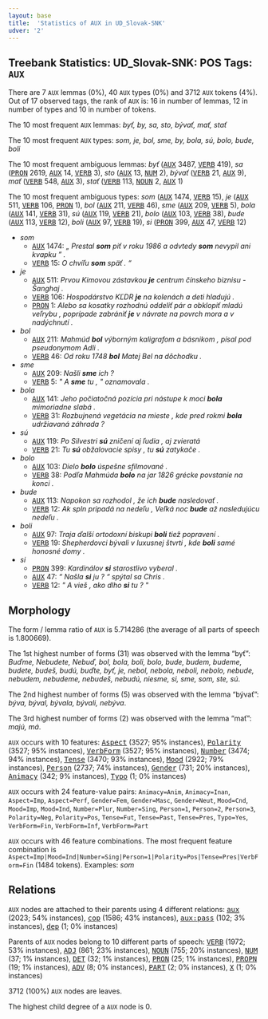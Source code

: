 ```yaml
---
layout: base
title:  'Statistics of AUX in UD_Slovak-SNK'
udver: '2'
---
```


## Treebank Statistics: UD_Slovak-SNK: POS Tags: `AUX`

There are 7 `AUX` lemmas (0%), 40 `AUX` types (0%) and 3712 `AUX` tokens (4%).
Out of 17 observed tags, the rank of `AUX` is: 16 in number of lemmas, 12 in number of types and 10 in number of tokens.

The 10 most frequent `AUX` lemmas: <em>byť, by, sa, sto, bývať, mať, stať</em>

The 10 most frequent `AUX` types:  <em>som, je, bol, sme, by, bola, sú, bolo, bude, boli</em>

The 10 most frequent ambiguous lemmas: <em>byť</em> (<tt><a href="sk_snk-pos-AUX.html">AUX</a></tt> 3487, <tt><a href="sk_snk-pos-VERB.html">VERB</a></tt> 419), <em>sa</em> (<tt><a href="sk_snk-pos-PRON.html">PRON</a></tt> 2619, <tt><a href="sk_snk-pos-AUX.html">AUX</a></tt> 14, <tt><a href="sk_snk-pos-VERB.html">VERB</a></tt> 3), <em>sto</em> (<tt><a href="sk_snk-pos-AUX.html">AUX</a></tt> 13, <tt><a href="sk_snk-pos-NUM.html">NUM</a></tt> 2), <em>bývať</em> (<tt><a href="sk_snk-pos-VERB.html">VERB</a></tt> 21, <tt><a href="sk_snk-pos-AUX.html">AUX</a></tt> 9), <em>mať</em> (<tt><a href="sk_snk-pos-VERB.html">VERB</a></tt> 548, <tt><a href="sk_snk-pos-AUX.html">AUX</a></tt> 3), <em>stať</em> (<tt><a href="sk_snk-pos-VERB.html">VERB</a></tt> 113, <tt><a href="sk_snk-pos-NOUN.html">NOUN</a></tt> 2, <tt><a href="sk_snk-pos-AUX.html">AUX</a></tt> 1)

The 10 most frequent ambiguous types:  <em>som</em> (<tt><a href="sk_snk-pos-AUX.html">AUX</a></tt> 1474, <tt><a href="sk_snk-pos-VERB.html">VERB</a></tt> 15), <em>je</em> (<tt><a href="sk_snk-pos-AUX.html">AUX</a></tt> 511, <tt><a href="sk_snk-pos-VERB.html">VERB</a></tt> 106, <tt><a href="sk_snk-pos-PRON.html">PRON</a></tt> 1), <em>bol</em> (<tt><a href="sk_snk-pos-AUX.html">AUX</a></tt> 211, <tt><a href="sk_snk-pos-VERB.html">VERB</a></tt> 46), <em>sme</em> (<tt><a href="sk_snk-pos-AUX.html">AUX</a></tt> 209, <tt><a href="sk_snk-pos-VERB.html">VERB</a></tt> 5), <em>bola</em> (<tt><a href="sk_snk-pos-AUX.html">AUX</a></tt> 141, <tt><a href="sk_snk-pos-VERB.html">VERB</a></tt> 31), <em>sú</em> (<tt><a href="sk_snk-pos-AUX.html">AUX</a></tt> 119, <tt><a href="sk_snk-pos-VERB.html">VERB</a></tt> 21), <em>bolo</em> (<tt><a href="sk_snk-pos-AUX.html">AUX</a></tt> 103, <tt><a href="sk_snk-pos-VERB.html">VERB</a></tt> 38), <em>bude</em> (<tt><a href="sk_snk-pos-AUX.html">AUX</a></tt> 113, <tt><a href="sk_snk-pos-VERB.html">VERB</a></tt> 12), <em>boli</em> (<tt><a href="sk_snk-pos-AUX.html">AUX</a></tt> 97, <tt><a href="sk_snk-pos-VERB.html">VERB</a></tt> 19), <em>si</em> (<tt><a href="sk_snk-pos-PRON.html">PRON</a></tt> 399, <tt><a href="sk_snk-pos-AUX.html">AUX</a></tt> 47, <tt><a href="sk_snk-pos-VERB.html">VERB</a></tt> 12)


* <em>som</em>
  * <tt><a href="sk_snk-pos-AUX.html">AUX</a></tt> 1474: <em>„ Prestal <b>som</b> piť v roku 1986 a odvtedy <b>som</b> nevypil ani kvapku ” .</em>
  * <tt><a href="sk_snk-pos-VERB.html">VERB</a></tt> 15: <em>O chvíľu <b>som</b> späť . “</em>
* <em>je</em>
  * <tt><a href="sk_snk-pos-AUX.html">AUX</a></tt> 511: <em>Prvou Kimovou zástavkou <b>je</b> centrum čínskeho biznisu - Šanghaj .</em>
  * <tt><a href="sk_snk-pos-VERB.html">VERB</a></tt> 106: <em>Hospodárstvo KĽDR <b>je</b> na kolenách a deti hladujú .</em>
  * <tt><a href="sk_snk-pos-PRON.html">PRON</a></tt> 1: <em>Alebo sa kosatky rozhodnú oddeliť pár a obklopiť mladú veľrybu , poprípade zabrániť <b>je</b> v návrate na povrch mora a v nadýchnutí .</em>
* <em>bol</em>
  * <tt><a href="sk_snk-pos-AUX.html">AUX</a></tt> 211: <em>Mahmúd <b>bol</b> výborným kaligrafom a básnikom , písal pod pseudonymom Adli .</em>
  * <tt><a href="sk_snk-pos-VERB.html">VERB</a></tt> 46: <em>Od roku 1748 <b>bol</b> Matej Bel na dôchodku .</em>
* <em>sme</em>
  * <tt><a href="sk_snk-pos-AUX.html">AUX</a></tt> 209: <em>Našli <b>sme</b> ich ?</em>
  * <tt><a href="sk_snk-pos-VERB.html">VERB</a></tt> 5: <em>" A <b>sme</b> tu , " oznamovala .</em>
* <em>bola</em>
  * <tt><a href="sk_snk-pos-AUX.html">AUX</a></tt> 141: <em>Jeho počiatočná pozícia pri nástupe k moci <b>bola</b> mimoriadne slabá .</em>
  * <tt><a href="sk_snk-pos-VERB.html">VERB</a></tt> 31: <em>Rozbujnená vegetácia na mieste , kde pred rokmi <b>bola</b> udržiavaná záhrada ?</em>
* <em>sú</em>
  * <tt><a href="sk_snk-pos-AUX.html">AUX</a></tt> 119: <em>Po Silvestri <b>sú</b> zničení aj ľudia , aj zvieratá</em>
  * <tt><a href="sk_snk-pos-VERB.html">VERB</a></tt> 21: <em>Tu <b>sú</b> obžalovacie spisy , tu <b>sú</b> zatykače .</em>
* <em>bolo</em>
  * <tt><a href="sk_snk-pos-AUX.html">AUX</a></tt> 103: <em>Dielo <b>bolo</b> úspešne sfilmované .</em>
  * <tt><a href="sk_snk-pos-VERB.html">VERB</a></tt> 38: <em>Podľa Mahmúda <b>bolo</b> na jar 1826 grécke povstanie na konci .</em>
* <em>bude</em>
  * <tt><a href="sk_snk-pos-AUX.html">AUX</a></tt> 113: <em>Napokon sa rozhodol , že ich <b>bude</b> nasledovať .</em>
  * <tt><a href="sk_snk-pos-VERB.html">VERB</a></tt> 12: <em>Ak spln pripadá na nedeľu , Veľká noc <b>bude</b> až nasledujúcu nedeľu .</em>
* <em>boli</em>
  * <tt><a href="sk_snk-pos-AUX.html">AUX</a></tt> 97: <em>Traja ďalší ortodoxní biskupi <b>boli</b> tiež popravení .</em>
  * <tt><a href="sk_snk-pos-VERB.html">VERB</a></tt> 19: <em>Shepherdovci bývali v luxusnej štvrti , kde <b>boli</b> samé honosné domy .</em>
* <em>si</em>
  * <tt><a href="sk_snk-pos-PRON.html">PRON</a></tt> 399: <em>Kardinálov <b>si</b> starostlivo vyberal .</em>
  * <tt><a href="sk_snk-pos-AUX.html">AUX</a></tt> 47: <em>“ Našla <b>si</b> ju ? “ spýtal sa Chris .</em>
  * <tt><a href="sk_snk-pos-VERB.html">VERB</a></tt> 12: <em>" A vieš , ako dlho <b>si</b> tu ? "</em>

## Morphology

The form / lemma ratio of `AUX` is 5.714286 (the average of all parts of speech is 1.800669).

The 1st highest number of forms (31) was observed with the lemma “byť”: <em>Buďme, Nebudete, Nebuď, bol, bola, boli, bolo, bude, budem, budeme, budete, budeš, budú, buďte, byť, je, nebol, nebola, neboli, nebolo, nebude, nebudem, nebudeme, nebudeš, nebudú, niesme, si, sme, som, ste, sú</em>.

The 2nd highest number of forms (5) was observed with the lemma “bývať”: <em>býva, býval, bývala, bývali, nebýva</em>.

The 3rd highest number of forms (2) was observed with the lemma “mať”: <em>majú, má</em>.

`AUX` occurs with 10 features: <tt><a href="sk_snk-feat-Aspect.html">Aspect</a></tt> (3527; 95% instances), <tt><a href="sk_snk-feat-Polarity.html">Polarity</a></tt> (3527; 95% instances), <tt><a href="sk_snk-feat-VerbForm.html">VerbForm</a></tt> (3527; 95% instances), <tt><a href="sk_snk-feat-Number.html">Number</a></tt> (3474; 94% instances), <tt><a href="sk_snk-feat-Tense.html">Tense</a></tt> (3470; 93% instances), <tt><a href="sk_snk-feat-Mood.html">Mood</a></tt> (2922; 79% instances), <tt><a href="sk_snk-feat-Person.html">Person</a></tt> (2737; 74% instances), <tt><a href="sk_snk-feat-Gender.html">Gender</a></tt> (731; 20% instances), <tt><a href="sk_snk-feat-Animacy.html">Animacy</a></tt> (342; 9% instances), <tt><a href="sk_snk-feat-Typo.html">Typo</a></tt> (1; 0% instances)

`AUX` occurs with 24 feature-value pairs: `Animacy=Anim`, `Animacy=Inan`, `Aspect=Imp`, `Aspect=Perf`, `Gender=Fem`, `Gender=Masc`, `Gender=Neut`, `Mood=Cnd`, `Mood=Imp`, `Mood=Ind`, `Number=Plur`, `Number=Sing`, `Person=1`, `Person=2`, `Person=3`, `Polarity=Neg`, `Polarity=Pos`, `Tense=Fut`, `Tense=Past`, `Tense=Pres`, `Typo=Yes`, `VerbForm=Fin`, `VerbForm=Inf`, `VerbForm=Part`

`AUX` occurs with 46 feature combinations.
The most frequent feature combination is `Aspect=Imp|Mood=Ind|Number=Sing|Person=1|Polarity=Pos|Tense=Pres|VerbForm=Fin` (1484 tokens).
Examples: <em>som</em>


## Relations

`AUX` nodes are attached to their parents using 4 different relations: <tt><a href="sk_snk-dep-aux.html">aux</a></tt> (2023; 54% instances), <tt><a href="sk_snk-dep-cop.html">cop</a></tt> (1586; 43% instances), <tt><a href="sk_snk-dep-aux-pass.html">aux:pass</a></tt> (102; 3% instances), <tt><a href="sk_snk-dep-dep.html">dep</a></tt> (1; 0% instances)

Parents of `AUX` nodes belong to 10 different parts of speech: <tt><a href="sk_snk-pos-VERB.html">VERB</a></tt> (1972; 53% instances), <tt><a href="sk_snk-pos-ADJ.html">ADJ</a></tt> (861; 23% instances), <tt><a href="sk_snk-pos-NOUN.html">NOUN</a></tt> (755; 20% instances), <tt><a href="sk_snk-pos-NUM.html">NUM</a></tt> (37; 1% instances), <tt><a href="sk_snk-pos-DET.html">DET</a></tt> (32; 1% instances), <tt><a href="sk_snk-pos-PRON.html">PRON</a></tt> (25; 1% instances), <tt><a href="sk_snk-pos-PROPN.html">PROPN</a></tt> (19; 1% instances), <tt><a href="sk_snk-pos-ADV.html">ADV</a></tt> (8; 0% instances), <tt><a href="sk_snk-pos-PART.html">PART</a></tt> (2; 0% instances), <tt><a href="sk_snk-pos-X.html">X</a></tt> (1; 0% instances)

3712 (100%) `AUX` nodes are leaves.

The highest child degree of a `AUX` node is 0.

